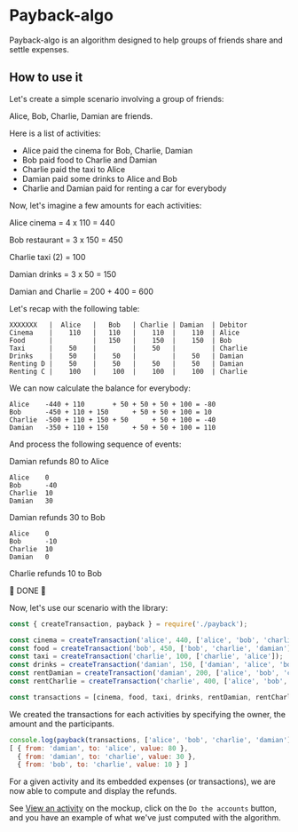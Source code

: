 # Payback-algo

Payback-algo is an algorithm designed to help groups of friends share and settle expenses.

## How to use it

Let's create a simple scenario involving a group of friends:

Alice, Bob, Charlie, Damian are friends.

Here is a list of activities:
- Alice paid the cinema for Bob, Charlie, Damian
- Bob paid food to Charlie and Damian
- Charlie paid the taxi to Alice
- Damian paid some drinks to Alice and Bob
- Charlie and Damian paid for renting a car for everybody

Now, let's imagine a few amounts for each activities:

Alice cinema = 4 x 110    = 440

Bob restaurant = 3 x 150  = 450

Charlie taxi (2)          = 100

Damian drinks = 3 x 50    = 150

Damian and Charlie = 200 + 400 = 600

Let's recap with the following table:

```
XXXXXXX   |  Alice   |   Bob   | Charlie | Damian  | Debitor
Cinema    |    110   |   110   |    110  |    110  | Alice
Food      |          |   150   |    150  |    150  | Bob
Taxi      |    50    |         |    50   |         | Charlie
Drinks    |    50    |    50   |         |    50   | Damian
Renting D |    50    |    50   |    50   |    50   | Damian
Renting C |    100   |    100  |    100  |    100  | Charlie
```

We can now calculate the balance for everybody:

```
Alice    -440 + 110       + 50 + 50 + 50 + 100 = -80
Bob      -450 + 110 + 150      + 50 + 50 + 100 = 10
Charlie  -500 + 110 + 150 + 50      + 50 + 100 = -40
Damian   -350 + 110 + 150      + 50 + 50 + 100 = 110
```

And process the following sequence of events:

Damian refunds 80 to Alice
```
Alice    0
Bob      -40
Charlie  10
Damian   30
```
Damian refunds 30 to Bob
```
Alice    0
Bob      -10
Charlie  10
Damian   0
```
Charlie refunds 10 to Bob

:tada: DONE :tada:

Now, let's use our scenario with the library:

```javascript
const { createTransaction, payback } = require('./payback');

const cinema = createTransaction('alice', 440, ['alice', 'bob', 'charlie', 'damian']);
const food = createTransaction('bob', 450, ['bob', 'charlie', 'damian']);
const taxi = createTransaction('charlie', 100, ['charlie', 'alice']);
const drinks = createTransaction('damian', 150, ['damian', 'alice', 'bob']);
const rentDamian = createTransaction('damian', 200, ['alice', 'bob', 'charlie', 'damian']);
const rentCharlie = createTransaction('charlie', 400, ['alice', 'bob', 'charlie', 'damian']);

const transactions = [cinema, food, taxi, drinks, rentDamian, rentCharlie];
```

We created the transactions for each activities by specifying the owner, the amount and the participants.

```javascript
console.log(payback(transactions, ['alice', 'bob', 'charlie', 'damian']));
[ { from: 'damian', to: 'alice', value: 80 },
  { from: 'damian', to: 'charlie', value: 30 },
  { from: 'bob', to: 'charlie', value: 10 } ]
```

For a given activity and its embedded expenses (or transactions), we are now able to compute and display the refunds.

See [View an activity](https://fewlines-education.github.io/models/sharepay/index.html) on the mockup, click on the
`Do the accounts` button, and you have an example of what we've just computed with the algorithm.
